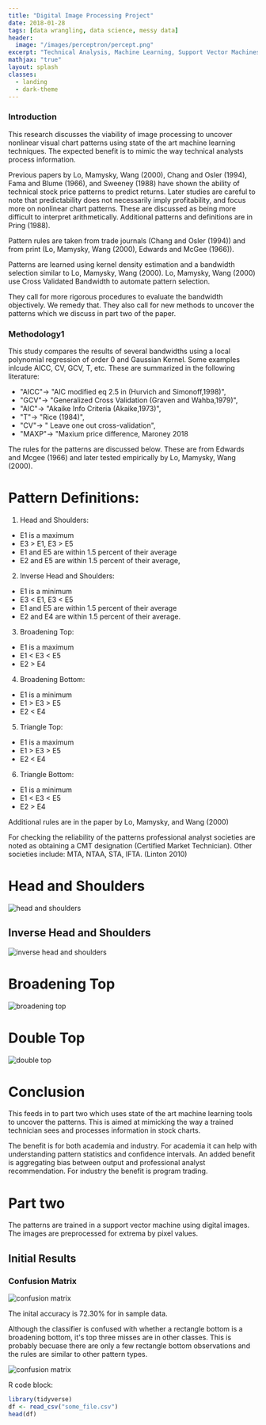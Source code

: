 ```yaml
---
title: "Digital Image Processing Project"
date: 2018-01-28
tags: [data wrangling, data science, messy data]
header:
  image: "/images/perceptron/percept.png"
excerpt: "Technical Analysis, Machine Learning, Support Vector Machines"
mathjax: "true"
layout: splash
classes:
  - landing
  - dark-theme 
---
```

### Introduction

This research discusses the viability of image processing to uncover nonlinear visual chart patterns using state of the art machine learning techniques. The expected benefit is to mimic the way technical analysts process information.

Previous papers by Lo, Mamysky, Wang (2000), Chang and Osler (1994), Fama and Blume (1966), and Sweeney (1988) have shown the ability of technical stock price patterns to predict returns. Later studies are careful to note that predictability does not necessarily imply profitability, and focus more on nonlinear chart patterns. These are discussed as being more difficult to interpret arithmetically. Additional patterns and definitions are in Pring (1988).

Pattern rules are taken from trade journals (Chang and Osler (1994)) and from print (Lo, Mamysky, Wang (2000), Edwards and McGee (1966)).

Patterns are learned using kernel density estimation and a bandwidth selection similar to Lo, Mamysky, Wang (2000). Lo, Mamysky, Wang (2000) use Cross Validated Bandwidth to automate pattern selection.

They call for more rigorous procedures to evaluate the bandwidth objectively. We remedy that. They also call for new methods to uncover the patterns which we discuss in part two of the paper.

### Methodology1

This study compares the results of several bandwidths using a local polynomial regression of order 0 and Gaussian Kernel. Some examples inlcude AICC, CV, GCV, T, etc. These are summarized in the following literature:

- "AICC"-> "AIC modified eq 2.5 in (Hurvich and Simonoff,1998)",
- "GCV"-> "Generalized Cross Validation (Graven and Wahba,1979)",
- "AIC"-> "Akaike Info Criteria (Akaike,1973)",
- "T"-> "Rice (1984)",
- "CV"-> " Leave one out cross-validation",
- "MAXP"-> "Maxium price difference, Maroney 2018

The rules for the patterns are discussed below. These are from Edwards and Mcgee (1966) and later tested empirically by Lo, Mamysky, Wang (2000).

# Pattern Definitions:

1. Head and Shoulders:
- E1 is a maximum
- E3 > E1, E3 > E5
- E1 and E5 are within 1.5 percent of their average
- E2 and E5 are within 1.5 percent of their average,

2. Inverse Head and Shoulders:
- E1 is a minimum
- E3 < E1, E3 < E5
- E1 and E5 are within 1.5 percent of their average
- E2 and E4 are within 1.5 percent of their average.

3. Broadening Top:
- E1 is a maximum
- E1 < E3 < E5
- E2 > E4

4. Broadening Bottom:  
- E1 is a minimum
- E1 > E3 > E5
- E2 < E4

5. Triangle Top:
- E1 is a maximum
- E1 > E3 > E5
- E2 < E4

6. Triangle Bottom:
- E1 is a minimum
- E1 < E3 < E5
- E2 > E4

Additional rules are in the paper by Lo, Mamysky, and Wang (2000)


For checking the reliability of the patterns professional analyst societies are noted as obtaining a CMT designation (Certified Market Technician). Other societies include: MTA, NTAA, STA, IFTA. (Linton 2010)

# Head and Shoulders

<img src="{{ site.url }}{{ site.baseurl }}/images/perceptron/hs.png" alt="head and shoulders">

## Inverse Head and Shoulders

<img src="{{ site.url }}{{ site.baseurl }}/images/perceptron/ihs.png" alt="inverse head and shoulders">

# Broadening Top
<img src="{{ site.url }}{{ site.baseurl }}/images/perceptron/btop.png" alt="broadening top">

# Double Top
<img src="{{ site.url }}{{ site.baseurl }}/images/perceptron/dtop.png" alt="double top">

# Conclusion

This feeds in to part two which uses state of the art machine learning tools to uncover the patterns. This is aimed at mimicking the way a trained technician sees and processes information in stock charts.

The benefit is for both academia and industry. For academia it can help with understanding pattern statistics and confidence intervals. An added benefit is aggregating bias between output and professional analyst recommendation. For industry the benefit is program trading.

# Part two

The patterns are trained in a support vector machine using digital images. The images are preprocessed for extrema by pixel values.

## Initial Results

### Confusion Matrix
<img src="{{ site.url }}{{ site.baseurl }}/images/perceptron/cm.png" alt="confusion matrix">

The inital accuracy is 72.30% for in sample data.

Although the classifier is confused with whether a rectangle bottom is a broadening bottom, it's top three misses are in other classes. This is probably becuase there are only a few rectangle bottom observations and the rules are similar to other pattern types.

<img src="{{ site.url }}{{ site.baseurl }}/images/perceptron/cm3.png" alt="confusion matrix">


R code block:
```r
library(tidyverse)
df <- read_csv("some_file.csv")
head(df)
```
